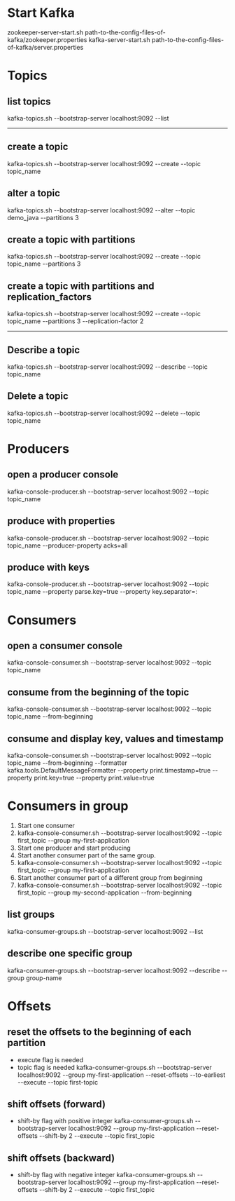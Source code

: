 # Start Kafka
zookeeper-server-start.sh path-to-the-config-files-of-kafka/zookeeper.properties
kafka-server-start.sh path-to-the-config-files-of-kafka/server.properties

# Topics

## list topics
kafka-topics.sh --bootstrap-server localhost:9092 --list

---
## create a topic
kafka-topics.sh --bootstrap-server localhost:9092 --create --topic topic_name

## alter a topic
kafka-topics.sh --bootstrap-server localhost:9092 --alter --topic demo_java --partitions 3

## create a topic with partitions
kafka-topics.sh --bootstrap-server localhost:9092 --create --topic topic_name --partitions 3

## create a topic with partitions and replication_factors
kafka-topics.sh --bootstrap-server localhost:9092 --create --topic topic_name --partitions 3 --replication-factor 2

---
## Describe a topic
kafka-topics.sh --bootstrap-server localhost:9092 --describe --topic topic_name

## Delete a topic
kafka-topics.sh --bootstrap-server localhost:9092 --delete --topic topic_name

# Producers

## open a producer console
kafka-console-producer.sh --bootstrap-server localhost:9092 --topic topic_name

## produce with properties
kafka-console-producer.sh --bootstrap-server localhost:9092 --topic topic_name --producer-property acks=all

## produce with keys
kafka-console-producer.sh --bootstrap-server localhost:9092 --topic topic_name --property parse.key=true  --property key.separator=:

# Consumers

## open a consumer console
kafka-console-consumer.sh --bootstrap-server localhost:9092 --topic topic_name

## consume from the beginning of the topic
kafka-console-consumer.sh --bootstrap-server localhost:9092 --topic topic_name --from-beginning

## consume and display key, values and timestamp
kafka-console-consumer.sh --bootstrap-server localhost:9092 --topic topic_name --from-beginning --formatter kafka.tools.DefaultMessageFormatter --property print.timestamp=true --property print.key=true --property print.value=true

# Consumers in group

1. Start one consumer
  1. kafka-console-consumer.sh --bootstrap-server localhost:9092 --topic first_topic --group my-first-application
2. Start one producer and start producing
3. Start another consumer part of the same group. 
  3. kafka-console-consumer.sh --bootstrap-server localhost:9092 --topic first_topic --group my-first-application
4. Start another consumer part of a different group from beginning
  4. kafka-console-consumer.sh --bootstrap-server localhost:9092 --topic first_topic --group my-second-application --from-beginning

## list groups
kafka-consumer-groups.sh --bootstrap-server localhost:9092 --list

## describe one specific group
kafka-consumer-groups.sh --bootstrap-server localhost:9092 --describe --group group-name

# Offsets

## reset the offsets to the beginning of each partition
* execute flag is needed
* topic flag is needed
kafka-consumer-groups.sh --bootstrap-server localhost:9092 --group my-first-application --reset-offsets --to-earliest --execute --topic first-topic

## shift offsets (forward)
* shift-by flag with positive integer
kafka-consumer-groups.sh --bootstrap-server localhost:9092 --group my-first-application --reset-offsets --shift-by 2 --execute --topic first_topic

## shift offsets (backward)
* shift-by flag with negative integer
kafka-consumer-groups.sh --bootstrap-server localhost:9092 --group my-first-application --reset-offsets --shift-by 2 --execute --topic first_topic




